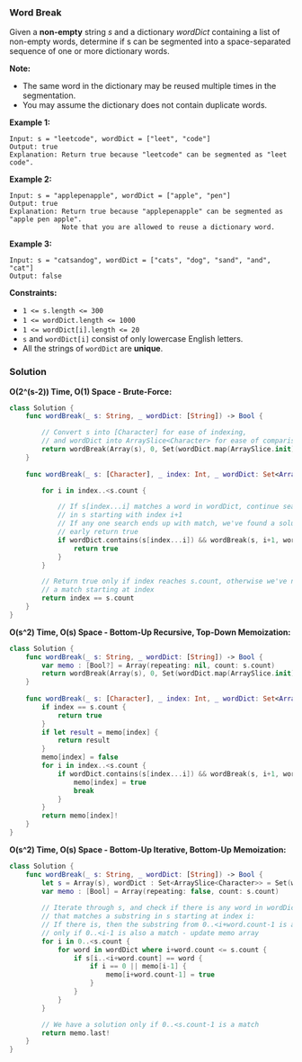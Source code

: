 
### Word Break

Given a __non-empty__ string *s* and a dictionary *wordDict* containing a list of non-empty words, determine if s can be segmented into a space-separated sequence of one or more dictionary words.

__Note:__
* The same word in the dictionary may be reused multiple times in the segmentation.
* You may assume the dictionary does not contain duplicate words.

__Example 1:__
```
Input: s = "leetcode", wordDict = ["leet", "code"]
Output: true
Explanation: Return true because "leetcode" can be segmented as "leet code".
```
__Example 2:__
```
Input: s = "applepenapple", wordDict = ["apple", "pen"]
Output: true
Explanation: Return true because "applepenapple" can be segmented as "apple pen apple".
             Note that you are allowed to reuse a dictionary word.
```
__Example 3:__
```
Input: s = "catsandog", wordDict = ["cats", "dog", "sand", "and", "cat"]
Output: false
```

__Constraints:__
* `1 <= s.length <= 300`
* `1 <= wordDict.length <= 1000`
* `1 <= wordDict[i].length <= 20`
* `s` and `wordDict[i]` consist of only lowercase English letters.
* All the strings of `wordDict` are __unique__.

### Solution
__O(2^(s-2)) Time, O(1) Space - Brute-Force:__
```Swift
class Solution {
    func wordBreak(_ s: String, _ wordDict: [String]) -> Bool {

        // Convert s into [Character] for ease of indexing, 
        // and wordDict into ArraySlice<Character> for ease of comparison
        return wordBreak(Array(s), 0, Set(wordDict.map(ArraySlice.init)))
    }
    
    func wordBreak(_ s: [Character], _ index: Int, _ wordDict: Set<ArraySlice<Character>>) -> Bool {

        for i in index..<s.count {

            // If s[index...i] matches a word in wordDict, continue searching on
            // in s starting with index i+1
            // If any one search ends up with match, we've found a solution:
            // early return true
            if wordDict.contains(s[index...i]) && wordBreak(s, i+1, wordDict) {
                return true
            }
        }

        // Return true only if index reaches s.count, otherwise we've not found
        // a match starting at index
        return index == s.count
    }
}
```
__O(s^2) Time, O(s) Space - Bottom-Up Recursive, Top-Down Memoization:__
```Swift
class Solution {
    func wordBreak(_ s: String, _ wordDict: [String]) -> Bool {
        var memo : [Bool?] = Array(repeating: nil, count: s.count)
        return wordBreak(Array(s), 0, Set(wordDict.map(ArraySlice.init)), &memo)
    }
    
    func wordBreak(_ s: [Character], _ index: Int, _ wordDict: Set<ArraySlice<Character>>, _ memo: inout [Bool?]) -> Bool {
        if index == s.count {
            return true
        }
        if let result = memo[index] {
            return result
        }
        memo[index] = false
        for i in index..<s.count {
            if wordDict.contains(s[index...i]) && wordBreak(s, i+1, wordDict, &memo) {
                memo[index] = true
                break
            }
        }
        return memo[index]!
    }
}
```
__O(s^2) Time, O(s) Space - Bottom-Up Iterative, Bottom-Up Memoization:__
```Swift
class Solution {
    func wordBreak(_ s: String, _ wordDict: [String]) -> Bool {
        let s = Array(s), wordDict : Set<ArraySlice<Character>> = Set(wordDict.map(ArraySlice.init))
        var memo : [Bool] = Array(repeating: false, count: s.count)
        
        // Iterate through s, and check if there is any word in wordDict 
        // that matches a substring in s starting at index i:
        // If there is, then the substring from 0..<i+word.count-1 is a match
        // only if 0..<i-1 is also a match - update memo array
        for i in 0..<s.count {
            for word in wordDict where i+word.count <= s.count {
                if s[i..<i+word.count] == word {
                    if i == 0 || memo[i-1] {
                        memo[i+word.count-1] = true
                    }
                }
            }
        }

        // We have a solution only if 0..<s.count-1 is a match
        return memo.last!
    }
}
```